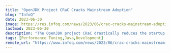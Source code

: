 ```yaml
---
title: "OpenJDK Project CRaC Cracks Mainstream Adoption"
blog: "InfoQ"
date: 2023-06-30
image: https://res.infoq.com/news/2023/06/crac-cracks-mainstream-adoption/en/headerimage/generatedHeaderImage-1688063289054.jpg
lastmod: 2023-06-30
description: "The OpenJDK project CRaC drastically reduces the startup time of a Java application and its Time to Peak performance. It does so by taki..."
tags: [Performance Tuning,Java,Development]
remote_url: "https://www.infoq.com/news/2023/06/crac-cracks-mainstream-adoption/?utm_campaign=infoq_content&utm_source=infoq&utm_medium=feed&utm_term=Java"
---
```

